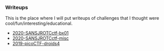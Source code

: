 ### Writeups
This is the place where I will put writeups of challenges that I thought were cool/fun/interesting/educational.

* [2020-SANSJROTCctf-bx01](https://github.com/Samwise74/Writeups/tree/master/2020-SANSJROTCctf-bx01)
* [2020-SANSJROTCctf-misc](https://github.com/Samwise74/Writeups/tree/master/2020-SANSJROTCctf-misc)
* [2019-picoCTF-droids4](https://github.com/Samwise74/Writeups/tree/master/2019-picoCTF-droids4)

